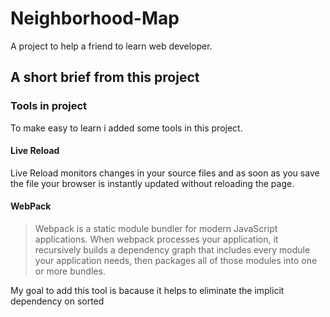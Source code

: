 # Neighborhood-Map
A project to help a friend to learn web developer.

## A short brief from this project

### Tools in project
To make easy to learn i added some tools in this project.

#### Live Reload
Live Reload monitors changes in your source files and as soon as you save the file your browser is instantly updated without reloading the page.

#### WebPack
> Webpack is a static module bundler for modern JavaScript applications. When webpack processes your application, it recursively builds a dependency graph that includes every module your application needs, then packages all of those modules into one or more bundles.

My goal to add this tool is bacause it helps to eliminate the implicit dependency on sorted <script> tags in our markup. Instead of including many separate scripts we include single or few bundles using the same <script> tag.

#### Ecmascript 6 (ES6)
> ECMAScript 6, also known as ECMAScript 2015, is the latest version of the ECMAScript standard. ES6 is a significant update to the language, and the first update to the language since ES5 was standardized in 2009. Implementation of these features in major JavaScript engines is underway now.

#### Babel
Babel is a JavaScript transpiler that converts edge JavaScript into plain old ES5 JavaScript that can run in any browser (even the old ones).

It makes available all the syntactical sugar that was added to JavaScript with the new ES6 specification, including classes, fat arrows and multiline strings.

### Directory Architecture (Boilerplate structure)

- src is the folder where your source code belongs.
- dist is the folder where the webpack build is. 

We have the following list of folders in src folder
 - assets
⋅⋅⋅Where yours css files are
 - helpers
⋅⋅⋅Contains files with specific goals and that can be shared by all the system. For example googlemaps.js that manages all interactions with Google Maps. 
 - models
⋅⋅⋅Contains all models source file
 - viewModels
⋅⋅⋅Contains all viewModels source file
 - views (**I need to finish this process**)
⋅⋅⋅Contains all html files for each component that will be added to your index.html. 


## What you need to know to build this project.

-  You need to install [node.js](https://nodejs.org/en/). 


## How to build 

- Install  node.js
- Clone this repo
- run in terminal `npm install`
- run in terminal `npm run start:dev` ( if you want to exit type cmd + c in terminal)


